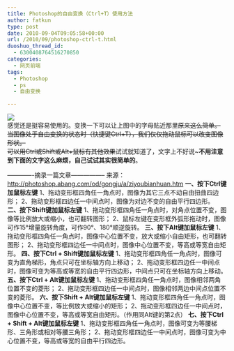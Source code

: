 ```yaml
---
title: Photoshop的自由变换（Ctrl+T）使用方法
author: fatkun
type: post
date: 2010-09-04T09:05:58+00:00
url: /2010/09/photoshop-ctrl-t.html
duoshuo_thread_id:
  - 6300408764516270850
categories:
  - 网页前端
tags:
  - Photoshop
  - ps
  - 自由变换

---
```

![][1]  
感觉还是挺容易使用的。变换一下可以让上图中的字母贴近那里~~原来这么简单。  
当图像处于自由变换的状态时（快捷键Ctrl+T），我们仅仅拖动鼠标可以改变图像形状。  
可以用Ctrl或Shift或Alt+鼠标有其他效果~~试试就知道了，文字上不好说~**不用注意到下面的文字这么麻烦，自己试试其实很简单的**。
<!--more-->

  
&#8212;&#8212;&#8212;&#8212;-摘录一篇文章&#8212;&#8212;&#8212;&#8212;&#8212;&#8211;
来源：<http://photoshop.abang.com/od/gongju/a/ziyoubianhuan.htm>
**一、按下Ctrl键加鼠标左键** 
1、拖动变形框四角任一角点时，图像为其它三点不动自由扭曲四边形；
2、拖动变形框四边任一中间点时，图像为对边不变的自由平行四边形。
**二、按下Shift键加鼠标左键** 
1、拖动变形框四角任一角点时，对角点位置不变，图像等比例放大或缩小，也可翻转图形；
2、鼠标左键在变形框外弧形拖动时，图像可作15°增量旋转角度，可作90°、180°顺逆旋转。
**三、按下Alt键加鼠标左键** 
1、拖动变形框四角任一角点时，图像中心位置不变，放大或缩小自由矩形，也可翻转图形；
2、拖动变形框四边任一中间点时，图像中心位置不变，等高或等宽自由矩形。
**四、按下Ctrl + Shift键加鼠标左键** 
1、拖动变形框四角任一角点时，图像可变为直角梯形，角点只可在坐标轴方向上移动；
2、拖动变形框四边任一中间点时，图像可变为等高或等宽的自由平行四边形，中间点只可在坐标轴方向上移动。
**五、按下Ctrl + Alt键加鼠标左键** 
1、拖动变形框四角任一角点时，图像相邻两角位置不变的菱形；
2、拖动变形框四边任一中间点时，图像相邻两边中间点位置不变的菱形。
**六、按下Shift + Alt键加鼠标左键** 
1、拖动变形框四角任一角点时，图像中心位置不变，等比例放大或缩小的矩形；
2、拖动变形框四边任一中间点时，图像中心位置不变，等高或等宽自由矩形。（作用同Alt键的第2点）
**七、按下Ctrl + Shift + Alt键加鼠标左键**
1、拖动变形框四角任一角点时，图像可变为等腰梯形、三角形或相对等腰三角形；
2、拖动变形框四边任一中间点时，图像可变为中心位置不变，等高或等宽的自由平行四边形。

 [1]: http://wah88w.blu.livefilestore.com/y1paVtBIieeAJhffeqXJReXM3M6BZZXHeIKLdqAISj6k5DqfK1k3ngf390IuU2JZ-mkd5Y6FwOJ6B-0_w1c3fUlXZunkEmpHo0M/ctrlt.png?psid=1